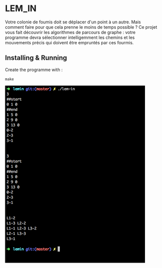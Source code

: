 # LEM_IN

Votre colonie de foumis doit se déplacer d'un point à un autre. Mais comment faire pour que cela prenne le moins de temps possible ? Ce projet vous fait découvrir les algorithmes de parcours de graphe : votre programme devra sélectionner intelligemment les chemins et les mouvements précis qui doivent être empruntés par ces fourmis.

## Installing & Running

Create the programme with :

	make

![lemin](https://github.com/Koumaran/Algorithme/blob/master/lemin/lemin_shoot.png)
